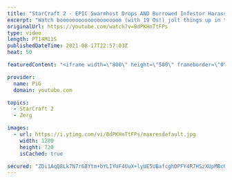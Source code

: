 ```yaml
---
title: "StarCraft 2 - EPIC Swarmhost Drops AND Burrowed Infestor Harass! | Kaboom Baby #11"
excerpt: "Watch booooooooooooooooooom (with 19 Os!) jolt things up in this Zerg versus Zerg StarCraft 2 match. 🐷 Support PiG: https://www.pigstarcraft.com/support/  Check out her twitch: https://www.twitch.tv/booooooooooooooooooom/ -- 🐖 Watch live on https://www.twitch.tv/x5_pig 🎓 For coaching inquiries (including"
originalUrl: https://youtube.com/watch?v=BdPKHnTtFPs
type: video
length: PT14M11S
publishedDateTime: 2021-08-17T22:57:03Z
heat: 50

featuredContent: "<iframe width=\"800\" height=\"500\" frameborder=\"0\" src=\"https://www.youtube.com/embed/BdPKHnTtFPs\" allow=\"accelerometer; autoplay; encrypted-media; gyroscope; picture-in-picture\" allowfullscreen></iframe>"

provider:
  name: PiG
  domain: youtube.com

topics:
  - StarCraft 2
  - Zerg

images:
  - url: https://i.ytimg.com/vi/BdPKHnTtFPs/maxresdefault.jpg
    width: 1280
    height: 720
    isCached: true

secured: "ZDi1AqQ8Lk7N7r68Ytm+bYLIYUF4UuX+lyUE5UBafcghOPFY4R7HSzXUpMBc0SmrugQf7cKB9d61muy7GmDFC/Tr2sWpJhgbG4omvjdzNBO8sNk/AA131mckCFzWtqg9ESiSOOGRXyTYoGkqCYwaMDgEeMVQdjxBP2eyihQAhUbPXSI5uEHwCTuKF6r5UQC05HyK+XPmBWDXjZE1Pg8oWL7O+3ZtRW5ZTFj7sXrvdtY36Q4uP2vKDAy9NcMv11/Nml2OBBh8kXSmJM0lg/dAHX0dBCRVJGPcWLk+/9FxtemiH8xFTRj27fqYXiEm44JU0mVszuXKPPE+RUObyp5FMTJ88mBw5epS7qDUYPHH0RmDCe0wF70023ZpI2hP1PD0RHbonBg3MXrT5ryplP61Su3Lmq9BN+lLbmXyfxS4Sjw=;PfD5NlwX5TVrYqsWvKEeKg=="
---
```


